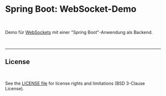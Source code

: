# Spring Boot: WebSocket-Demo #

<br>

Demo für [WebSockets](https://www.ionos.de/digitalguide/websites/web-entwicklung/was-ist-websocket/) 
mit einer "Spring Boot"-Anwendung als Backend.

<br>

----

## License ##

<br>

See the [LICENSE file](LICENSE.md) for license rights and limitations (BSD 3-Clause License).

<br>
